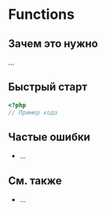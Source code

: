 # Functions

## Зачем это нужно

...

## Быстрый старт
```php
<?php
// Пример кода
```

## Частые ошибки
- ...

## См. также
- ...
